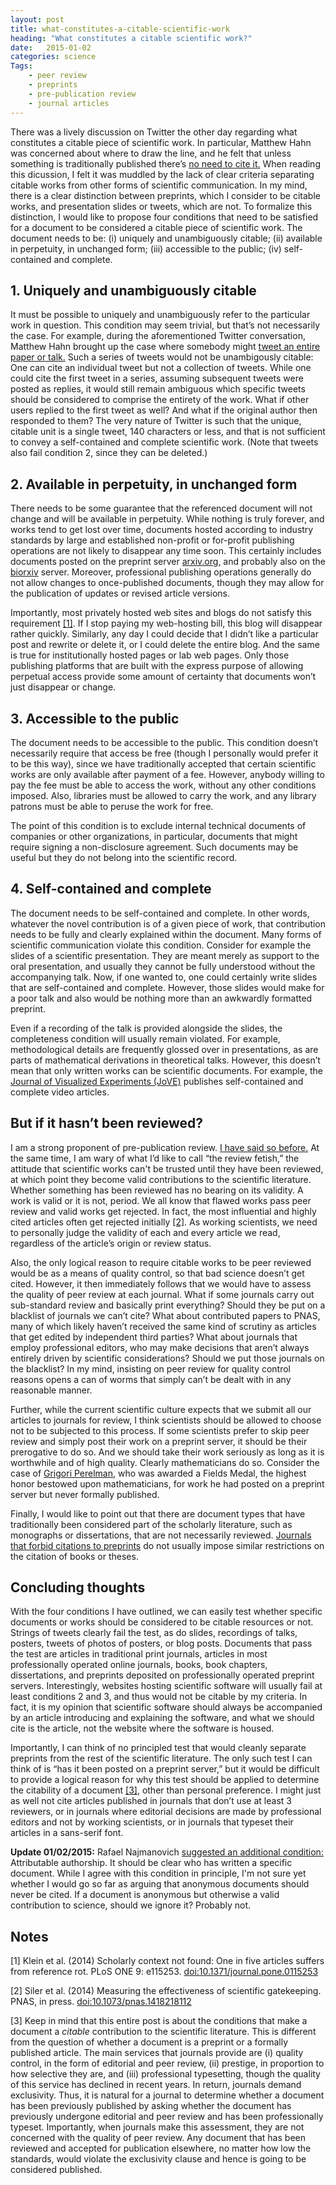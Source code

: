 ```yaml
---
layout: post
title: what-constitutes-a-citable-scientific-work
heading: "What constitutes a citable scientific work?"
date:   2015-01-02
categories: science
Tags:
    - peer review
    - preprints
    - pre-publication review
    - journal articles
---
```

There was a lively discussion on Twitter the other day regarding what constitutes a citable piece of scientific work. In particular, Matthew Hahn was concerned about where to draw the line, and he felt that unless something is traditionally published there’s [no need to cite it.](https://twitter.com/3rdreviewer/status/549365313331290112) When reading this dicussion, I felt it was muddled by the lack of clear criteria separating citable works from other forms of scientific communication. In my mind, there is a clear distinction between preprints, which I consider to be citable works, and presentation slides or tweets, which are not. To formalize this distinction, I would like to propose four conditions that need to be satisfied for a document to be considered a citable piece of scientific work. The document needs to be: (i) uniquely and unambiguously citable; (ii) available in perpetuity, in unchanged form; (iii) accessible to the public; (iv) self-contained and complete.

<!--more-->

## 1. Uniquely and unambiguously citable
It must be possible to uniquely and unambiguously refer to the particular work in question. This condition may seem trivial, but that’s not necessarily the case. For example, during the aforementioned Twitter conversation, Matthew Hahn brought up the case where somebody might [tweet an entire paper or talk.](https://twitter.com/3rdreviewer/status/549381166722469888) Such a series of tweets would not be unambigously citable: One can cite an individual tweet but not a collection of tweets. While one could cite the first tweet in a series, assuming subsequent tweets were posted as replies, it would still remain ambiguous which specific tweets should be considered to comprise the entirety of the work. What if other users replied to the first tweet as well? And what if the original author then responded to them? The very nature of Twitter is such that the unique, citable unit is a single tweet, 140 characters or less, and that is not sufficient to convey a self-contained and complete scientific work. (Note that tweets also fail condition 2, since they can be deleted.)

## 2. Available in perpetuity, in unchanged form
There needs to be some guarantee that the referenced document will not change and will be available in perpetuity. While nothing is truly forever, and works tend to get lost over time, documents hosted according to industry standards by large and established non-profit or for-profit publishing operations are not likely to disappear any time soon. This certainly includes documents posted on the preprint server [arxiv.org,](http://arxiv.org/) and probably also on the [biorxiv](http://biorxiv.org/) server. Moreover, professional publishing operations generally do not allow changes to once-published documents, though they may allow for the publication of updates or revised article versions.

Importantly, most privately hosted web sites and blogs do not satisfy this requirement [[1]](#note1). If I stop paying my web-hosting bill, this blog will disappear rather quickly. Similarly, any day I could decide that I didn’t like a particular post and rewrite or delete it, or I could delete the entire blog. And the same is true for institutionally hosted pages or lab web pages. Only those publishing platforms that are built with the express purpose of allowing perpetual access provide some amount of certainty that documents won’t just disappear or change.

## 3. Accessible to the public
The document needs to be accessible to the public. This condition doesn’t necessarily require that access be free (though I personally would prefer it to be this way), since we have traditionally accepted that certain scientific works are only available after payment of a fee. However, anybody willing to pay the fee must be able to access the work, without any other conditions imposed. Also, libraries must be allowed to carry the work, and any library patrons must be able to peruse the work for free.

The point of this condition is to exclude internal technical documents of companies or other organizations, in particular, documents that might require signing a non-disclosure agreement. Such documents may be useful but they do not belong into the scientific record.

## 4. Self-contained and complete

The document needs to be self-contained and complete. In other words, whatever the novel contribution is of a given piece of work, that contribution needs to be fully and clearly explained within the document. Many forms of scientific communication violate this condition. Consider for example the slides of a scientific presentation. They are meant merely as support to the oral presentation, and usually they cannot be fully understood without the accompanying talk. Now, if one wanted to, one could certainly write slides that are self-contained and complete. However, those slides would make for a poor talk and also would be nothing more than an awkwardly formatted preprint.

Even if a recording of the talk is provided alongside the slides, the completeness condition will usually remain violated. For example, methodological details are frequently glossed over in presentations, as are parts of mathematical derivations in theoretical talks. However, this doesn’t mean that only written works can be scientific documents. For example, the [Journal of Visualized Experiments (JoVE)](http://www.jove.com/) publishes self-contained and complete video articles.

## But if it hasn’t been reviewed?

I am a strong proponent of pre-publication review. [I have said so before.](http://serialmentor.com/blog/2013/12/21/the-value-of-pre-publication-peer-review) At the same time, I am wary of what I’d like to call “the review fetish,” the attitude that scientific works can't be trusted until they have been reviewed, at which point they become valid contributions to the scientific literature. Whether something has been reviewed has no bearing on its validity. A work is valid or it is not, period. We all know that flawed works pass peer review and valid works get rejected. In fact, the most influential and highly cited articles often get rejected initially [[2]](#note2). As working scientists, we need to personally judge the validity of each and every article we read, regardless of the article’s origin or review status.

Also, the only logical reason to require citable works to be peer reviewed would be as a means of quality control, so that bad science doesn’t get cited. However, it then immediately follows that we would have to assess the quality of peer review at each journal. What if some journals carry out sub-standard review and basically print everything? Should they be put on a blacklist of journals we can’t cite? What about contributed papers to PNAS, many of which likely haven’t received the same kind of scrutiny as articles that get edited by independent third parties? What about journals that employ professional editors, who may make decisions that aren’t always entirely driven by scientific considerations? Should we put those journals on the blacklist? In my mind, insisting on peer review for quality control reasons opens a can of worms that simply can’t be dealt with in any reasonable manner.

Further, while the current scientific culture expects that we submit all our articles to journals for review, I think scientists should be allowed to choose not to be subjected to this process. If some scientists prefer to skip peer review and simply post their work on a preprint server, it should be their prerogative to do so. And we should take their work seriously as long as it is worthwhile and of high quality. Clearly mathematicians do so. Consider the case of [Grigori Perelman,](http://en.wikipedia.org/wiki/Grigori_Perelman) who was awarded a Fields Medal, the highest honor bestowed upon mathematicians, for work he had posted on a preprint server but never formally published.

Finally, I would like to point out that there are document types that have traditionally been considered part of the scholarly literature, such as monographs or dissertations, that are not necessarily reviewed. [Journals that forbid citations to preprints](http://haldanessieve.org/2013/08/26/thoughts-on-mbes-preprint-citation-policy/) do not usually impose similar restrictions on the citation of books or theses.

## Concluding thoughts

With the four conditions I have outlined, we can easily test whether specific documents or works should be considered to be citable resources or not. Strings of tweets clearly fail the test, as do slides, recordings of talks, posters, tweets of photos of posters, or blog posts. Documents that pass the test are articles in traditional print journals, articles in most professionally operated online journals, books, book chapters, dissertations, and preprints deposited on professionally operated preprint servers. Interestingly, websites hosting scientific software will usually fail at least conditions 2 and 3, and thus would not be citable by my criteria. In fact, it is my opinion that scientific software should always be accompanied by an article introducing and explaining the software, and what we should cite is the article, not the website where the software is housed. 

Importantly, I can think of no principled test that would cleanly separate preprints from the rest of the scientific literature. The only such test I can think of is “has it been posted on a preprint server,” but it would be difficult to provide a logical reason for why this test should be applied to determine the citability of a document [[3]](#note3), other than personal preference. I might just as well not cite articles published in journals that don’t use at least 3 reviewers, or in journals where editorial decisions are made by professional editors and not by working scientists, or in journals that typeset their articles in a sans-serif font.

**Update 01/02/2015:** Rafael Najmanovich [suggested an additional condition:](https://twitter.com/RNajmanovich/status/551155998350901248) Attributable authorship. It should be clear who has written a specific document. While I agree with this condition in principle, I'm not sure yet whether I would go so far as arguing that anonymous documents should never be cited. If a document is anonymous but otherwise a valid contribution to science, should we ignore it? Probably not.

## Notes

[1]<a id="note1"></a> Klein et al. (2014) Scholarly context not found: One in five articles suffers from reference rot. PLoS ONE 9: e115253. [doi:10.1371/journal.pone.0115253](http://dx.doi.org/10.1371/journal.pone.0115253)

[2]<a id="note2"></a> Siler et al. (2014) Measuring the effectiveness of scientific gatekeeping. PNAS, in press. [doi:10.1073/pnas.1418218112](http://dx.doi.org/10.1073/pnas.1418218112)

[3]<a id="note3"></a> Keep in mind that this entire post is about the conditions that make a document a *citable* contribution to the scientific literature. This is different from the question of whether a document is a preprint or a formally published article. The main services that journals provide are (i) quality control, in the form of editorial and peer review, (ii) prestige, in proportion to how selective they are, and (iii) professional typesetting, though the quality of this service has declined in recent years. In return, journals demand exclusivity. Thus, it is natural for a journal to determine whether a document has been previously published by asking whether the document has previously undergone editorial and peer review and has been professionally typeset. Importantly, when journals make this assessment, they are not concerned with the quality of peer review. Any document that has been reviewed and accepted for publication elsewhere, no matter how low the standards, would violate the exclusivity clause and hence is going to be considered published.
